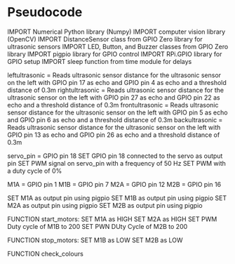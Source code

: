 # Pseudocode
IMPORT Numerical Python library (Numpy)
IMPORT computer vision library (OpenCV)
IMPORT DistanceSensor class from GPIO Zero library for ultrasonic sensors
IMPORT LED, Button, and Buzzer classes from GPIO Zero library
IMPORT pigpio library for GPIO control
IMPORT RPi.GPIO library for GPIO setup
IMPORT sleep function from time module for delays


leftultrasonic = Reads ultrasonic sensor distance for the ultrasonic sensor on the left with GPIO pin 17 as echo and GPIO pin 4 as echo and a threshold distance of 0.3m
rightultrasonic = Reads ultrasonic sensor distance for the ultrasonic sensor on the left with GPIO pin 27 as echo and GPIO pin 22 as echo and a threshold distance of 0.3m
frontultrasonic = Reads ultrasonic sensor distance for the ultrasonic sensor on the left with GPIO pin 5 as echo and GPIO pin 6 as echo and a threshold distance of 0.3m
backultrasonic = Reads ultrasonic sensor distance for the ultrasonic sensor on the left with GPIO pin 13 as echo and GPIO pin 26 as echo and a threshold distance of 0.3m

servo_pin = GPIO pin 18
SET GPIO pin 18 connected to the servo as output pin
SET PWM signal on servo_pin with a frequency of 50 Hz 
SET PWM with a duty cycle of 0%

M1A = GPIO pin 1
M1B = GPIO pin 7
M2A = GPIO pin 12 
M2B = GPIO pin 16

SET M1A as output pin using pigpio
SET M1B as output pin using pigpio
SET M2A as output pin using pigpio
SET M2B as output pin using pigpio

FUNCTION start_motors:
  SET M1A as HIGH
  SET M2A as HIGH
  SET PWM Duty cycle of M1B to 200 
  SET PWN DUty Cycle of M2B to 200

FUNCTION stop_motors:
  SET M1B as LOW
  SET M2B as LOW

FUNCTION check_colours




